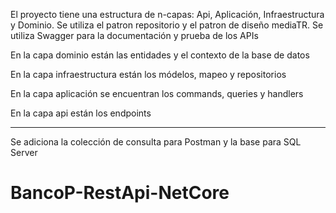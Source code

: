 El proyecto tiene una estructura de n-capas: Api, Aplicación, Infraestructura y Dominio. 
Se utiliza el patron repositorio y el patron de diseño mediaTR.
Se utiliza Swagger para la documentación y prueba de los APIs

En la capa dominio están las entidades y el contexto de la base de datos

En la capa infraestructura están los módelos, mapeo y repositorios

En la capa aplicación se encuentran los commands, queries y handlers

En la capa api están los endpoints

---------------------------------
Se adiciona la colección de consulta para Postman y la base para SQL Server

# BancoP-RestApi-NetCore
